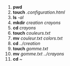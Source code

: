 1. **pwd** 
2. **touch** *.configuration.html*
3. **ls** *-al*
4. **mkdir** *creation crayons* 
5. **cd** *crayons*
6. **touch** *couleurs.txt*
7. **mv** *couleur.txt colors.txt*
8. **cd** *../creation*
9. **touch** *gomme.txt*
10. **mv** *gomme.txt ../crayons*
11. **cd** ~